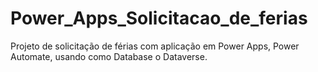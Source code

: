 # Power_Apps_Solicitacao_de_ferias

Projeto de solicitação de férias com aplicação em Power Apps, Power Automate, usando como Database o Dataverse.

